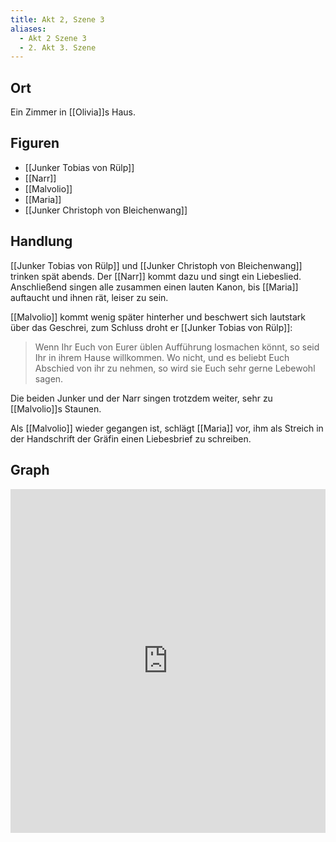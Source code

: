 ```yaml
---
title: Akt 2, Szene 3
aliases:
  - Akt 2 Szene 3
  - 2. Akt 3. Szene
---
```

## Ort
Ein Zimmer in [[Olivia]]s Haus.

## Figuren
- [[Junker Tobias von Rülp]]
- [[Narr]]
- [[Malvolio]]
- [[Maria]]
- [[Junker Christoph von Bleichenwang]]

## Handlung
[[Junker Tobias von Rülp]] und [[Junker Christoph von Bleichenwang]] trinken spät abends. Der [[Narr]] kommt dazu und singt ein Liebeslied. Anschließend singen alle zusammen einen lauten Kanon, bis [[Maria]] auftaucht und ihnen rät, leiser zu sein.

[[Malvolio]] kommt wenig später hinterher und beschwert sich lautstark über das Geschrei, zum Schluss droht er [[Junker Tobias von Rülp]]:

> Wenn Ihr Euch von Eurer üblen Aufführung losmachen könnt, so seid Ihr in ihrem Hause willkommen.
> Wo nicht, und es beliebt Euch Abschied von ihr zu nehmen, so wird sie Euch sehr gerne Lebewohl sagen.

Die beiden Junker und der Narr singen trotzdem weiter, sehr zu [[Malvolio]]s Staunen. 

Als [[Malvolio]] wieder gegangen ist, schlägt [[Maria]] vor, ihm als Streich in der Handschrift der Gräfin einen Liebesbrief zu schreiben.
## Graph
<iframe src="https://catchears.github.io/was-ihr-wollt-graphs/act-2/act-2-scene-3-dark" width=100% height=550 style="border: 0;"></iframe>
